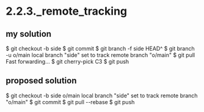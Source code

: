 # 2.2.3._remote_tracking

## my solution

$ git checkout -b side
$ git commit
$ git branch -f side HEAD^
$ git branch -u o/main
    local branch "side" set to track remote branch "o/main"
$ git pull
    Fast forwarding...
$ git cherry-pick C3
$ git push

## proposed solution

$ git checkout -b side o/main
    local branch "side" set to track remote branch "o/main"
$ git commit
$ git pull --rebase
$ git push
